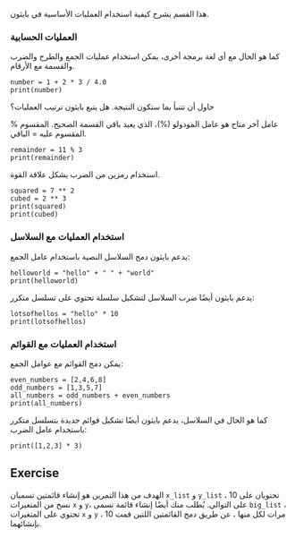 هذا القسم يشرح كيفية استخدام العمليات الأساسية في بايثون.

### العمليات الحسابية

كما هو الحال مع أي لغة برمجة أخرى، يمكن استخدام عمليات الجمع والطرح والضرب والقسمة مع الأرقام.<br>

    number = 1 + 2 * 3 / 4.0
    print(number)

حاول أن تتنبأ بما ستكون النتيجة. هل يتبع بايثون ترتيب العمليات؟

عامل آخر متاح هو عامل المودولو (%)، الذي يعيد باقي القسمة الصحيح. المقسوم % المقسوم عليه = الباقي.

    remainder = 11 % 3
    print(remainder)

استخدام رمزين من الضرب يشكل علاقة القوة.

    squared = 7 ** 2
    cubed = 2 ** 3
    print(squared)
    print(cubed)

### استخدام العمليات مع السلاسل

يدعم بايثون دمج السلاسل النصية باستخدام عامل الجمع:

    helloworld = "hello" + " " + "world"
    print(helloworld)

يدعم بايثون أيضًا ضرب السلاسل لتشكيل سلسلة تحتوي على تسلسل متكرر:

    lotsofhellos = "hello" * 10
    print(lotsofhellos)

### استخدام العمليات مع القوائم

يمكن دمج القوائم مع عوامل الجمع:

    even_numbers = [2,4,6,8]
    odd_numbers = [1,3,5,7]
    all_numbers = odd_numbers + even_numbers
    print(all_numbers)

كما هو الحال في السلاسل، يدعم بايثون أيضًا تشكيل قوائم جديدة بتسلسل متكرر باستخدام عامل الضرب:

    print([1,2,3] * 3)

Exercise
--------

الهدف من هذا التمرين هو إنشاء قائمتين تسميان `x_list` و `y_list`
، تحتويان على 10 نسخ من المتغيرات `x` و `y`، على التوالي.
يُطلب منك أيضًا إنشاء قائمة تسمى `big_list`
، تحتوي على المتغيرات `x` و `y` ، 10 مرات لكل منها ، عن طريق دمج القائمتين اللتين قمت بإنشائهما.